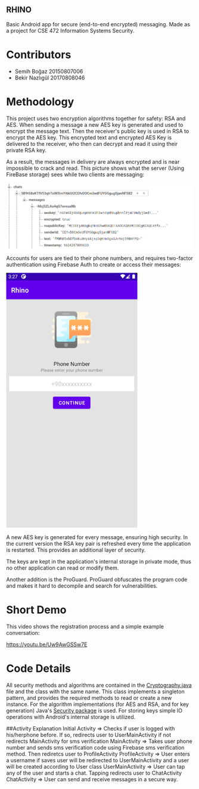 ## RHINO
Basic Android app for secure (end-to-end encrypted) messaging.
Made as a project for CSE 472 Information Systems Security.


# Contributors

- Semih Boğaz     20150807006
- Bekir Nazlıgül  20170808046

# Methodology

This project uses two encryption algorithms together for safety: RSA and AES. When sending a message a new AES key is generated and used to encrypt the message text. Then the receiver's public key is used in RSA to encrypt the AES key. This encrypted text and encrypted AES Key is delivered to the receiver, who then can decrypt and read it using their private RSA key.

As a result, the messages in delivery are always encrypted and is near impossible to crack and read. This picture shows what the server (Using FireBase storage) sees while two clients are messaging:

![Server's view of a message](https://github.com/SemihBogaz/rhino/blob/master/example.png)

Accounts for users are tied to their phone numbers, and requires two-factor authentication using Firebase Auth to create or access their messages:

![Two Factor Auth](https://github.com/SemihBogaz/rhino/blob/master/2fa.png)

A new AES key is generated for every message, ensuring high security. In the current version the RSA key pair is refreshed every time the application is restarted. This provides an additional layer of security.

The keys are kept in the application's internal storage in private mode, thus no other application can read or modify them. 

Another addition is the ProGuard. ProGuard obfuscates the program code and makes it hard to decompile and search for vulnerabilities.

# Short Demo

This video shows the registration process and a simple example conversation:

https://youtu.be/Uw9AwGSSw7E

# Code Details

All security methods and algorithms are contained in the [Cryptography.java](https://github.com/SemihBogaz/rhino/blob/master/app/src/main/java/com/infosec/rhino/Security/Cryptography.java) file and the class with the same name. This class implements a singleton pattern, and provides the required methods to read or create a new instance. For the algorithm implementations (for AES and RSA, and for key generation) Java's [Security package](https://docs.oracle.com/javase/7/docs/api/java/security/package-summary.html) is used. For storing keys simple IO operations with Android's internal storage is utilized. 


##Activity Explanation
Initial Activity => Checks if user is logged with his/herphone before. If so, redirects user to UserMainActivity if not redirects MainActivity for sms verification
MainActivity => Takes user phone number and sends sms verification code using Firebase sms verification method. Then rediretcs user to ProfileActivity
ProfileActivity => User enters a username if saves user will be redirected to UserMainActivity and a user will be created according to User class
UserMainActivity => User can tap any of the user and starts a chat. Tapping redirects user to ChatActivity
ChatActivity => User can send and receive messages in a secure way.
